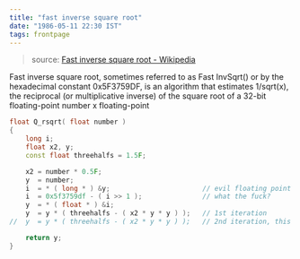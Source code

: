 ```yaml
---
title: "fast inverse square root"
date: "1986-05-11 22:30 IST"
tags: frontpage
---
```


> source: [Fast inverse square root - Wikipedia](https://en.wikipedia.org/wiki/Fast_inverse_square_root)

Fast inverse square root, sometimes referred to as Fast InvSqrt() or by the hexadecimal constant 0x5F3759DF, is an algorithm that estimates 1/sqrt(x), the reciprocal (or multiplicative inverse) of the square root of a 32-bit floating-point number x floating-point

``` cpp
float Q_rsqrt( float number )
{
	long i;
	float x2, y;
	const float threehalfs = 1.5F;

	x2 = number * 0.5F;
	y  = number;
	i  = * ( long * ) &y;                       // evil floating point bit level hacking
	i  = 0x5f3759df - ( i >> 1 );               // what the fuck?
	y  = * ( float * ) &i;
	y  = y * ( threehalfs - ( x2 * y * y ) );   // 1st iteration
//	y  = y * ( threehalfs - ( x2 * y * y ) );   // 2nd iteration, this can be removed

	return y;
}
```
